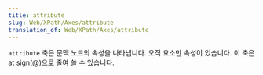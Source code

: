 ```yaml
---
title: attribute
slug: Web/XPath/Axes/attribute
translation_of: Web/XPath/Axes/attribute
---
```

`attribute` 축은 문맥 노드의 속성을 나타냅니다. 오직 요소만 속성이 있습니다. 이 축은 at sign(@)으로 줄여 쓸 수 있습니다.
